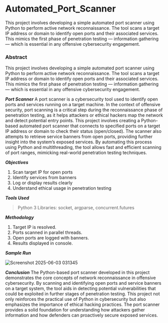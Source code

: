 # Automated_Port_Scanner
This project involves developing a simple automated port scanner using Python to perform active network reconnaissance. The tool scans a target IP address or domain to identify open ports and their associated services. This mimics the first phase of penetration testing — information gathering — which is essential in any offensive cybersecurity engagement.

### Abstract
This project involves developing a simple automated port scanner using Python 
to perform active network reconnaissance. The tool scans a target IP address or 
domain to identify open ports and their associated services. This mimics the first 
phase of penetration testing — information gathering — which is essential in any 
offensive cybersecurity engagement. 

***Port Scanner***
A port scanner is a cybersecurity tool used to identify open ports and services 
running on a target machine. In the context of offensive security, port scanning 
is a critical step during the reconnaissance phase of penetration testing, as it 
helps attackers or ethical hackers map the network and detect potential entry 
points. 
This project involves creating a Python-based automated port scanner that 
connects to specified ports on a target IP address or domain to check their status 
(open/closed). The scanner also attempts to retrieve service banners from open 
ports, providing further insight into the system’s exposed services. 
By automating this process using Python and multithreading, the tool allows fast 
and efficient scanning of port ranges, mimicking real-world penetration testing 
techniques. 

***Objectives*** 
1. Scan target IP for open ports 
2. Identify services from banners 
3. Log or display results clearly 
4. Understand ethical usage in penetration testing

***Tools Used*** 
> Python 3 
> Libraries: socket, argparse, concurrent.futures 

***Methodology***
1. Target IP is resolved. 
2. Ports scanned in parallel threads. 
3. Open ports are logged with banners. 
4. Results displayed in console.

***Sample Run***

![Screenshot 2025-06-03 031345](https://github.com/user-attachments/assets/e0873cb8-43e3-49d7-ac15-609e21b9771b)

***Conclusion*** 
The Python-based port scanner developed in this project demonstrates the core 
concepts of network reconnaissance in offensive cybersecurity. By scanning and 
identifying open ports and service banners on a target system, the tool aids in 
detecting potential vulnerabilities that could be exploited in further stages of 
penetration testing. 
This project not only reinforces the practical use of Python in cybersecurity but 
also emphasizes the importance of ethical hacking practices. The port scanner 
provides a solid foundation for understanding how attackers gather information 
and how defenders can proactively secure exposed services. 

